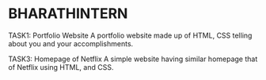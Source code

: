 # BHARATHINTERN
TASK1: Portfolio Website A portfolio website made up of HTML, CSS telling about you and your accomplishments. 

 
TASK3: Homepage of Netflix A simple website having similar homepage that of Netflix using HTML, and CSS. 
